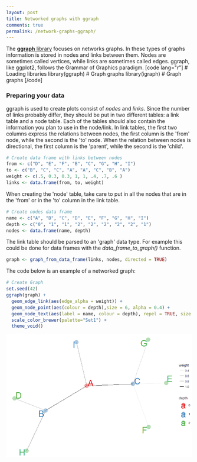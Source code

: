 ```yaml
---
layout: post
title: Networked graphs with ggraph
comments: true
permalink: /network-graphs-ggraph/
---
```

The [**ggraph** library](https://www.rdocumentation.org/packages/ggraph/versions/0.1.1/topics/ggraph) focuses on networks graphs. In these types of graphs information is stored in nodes and links between them. Nodes are sometimes called vertices, while links are sometimes called edges. ggraph, like ggplot2, follows the Grammar of Graphics paradigm. [code lang="r"] # Loading libraries library(ggraph) # Graph graphs library(igraph) # Graph graphs [/code]

### Preparing your data

ggraph is used to create plots consist of _nodes_ and _links_. Since the number of links probably differ, they should be put in two different tables: a link table and a node table. Each of the tables should also contain the information you plan to use in the node/link. In link tables, the first two columns express the relations between nodes, the first column is the 'from' node, while the second is the 'to' node. When the relation between nodes is directional, the first column is the 'parent', while the second is the 'child'.
```r
# Create data frame with links between nodes
from <- c("D", "E", "F", "B", "C", "G", "H", "I")
to <- c("B", "C", "C", "A", "A", "C", "B", "A")
weight <- c(.5, 0.3, 0.3, 1, 1, .4, .7, .6 )
links <- data.frame(from, to, weight)
```
When creating the 'node' table, take care to put in all the nodes that are in the 'from' or in the 'to' column in the link table.
```r
# Create nodes data frame
name <- c("A", "B", "C", "D", "E", "F", "G", "H", "I")
depth <- c("0", "1", "1", "2", "2", "2", "2", "2", "1")
nodes <- data.frame(name, depth)
```
The link table should be parsed to an 'graph' data type. For example this could be done for data frames with the _data_frame_to_graph()_ function.

```r
graph <- graph_from_data_frame(links, nodes, directed = TRUE)
```
The code below is an example of a networked graph:
```r
# Create Graph
set.seed(42)
ggraph(graph) +
  geom_edge_link(aes(edge_alpha = weight)) +
  geom_node_point(aes(colour = depth),size = 6, alpha = 0.4) +
  geom_node_text(aes(label = name, colour = depth), repel = TRUE, size = 10) +
  scale_color_brewer(palette="Set1") +
  theme_void()
```

<img src="/_pages/tutorials/network-graphs-with-ggraph.png" alt="" width="508" height="333" align="center"/>
